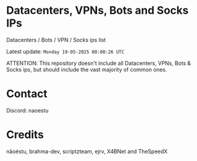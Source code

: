 # Datacenters, VPNs, Bots and Socks IPs
 
Datacenters / Bots / VPN / Socks ips list

Latest update: `Monday 19-05-2025 00:00:26 UTC` 

ATTENTION: This repository doesn't include all Datacenters, VPNs, Bots & Socks ips, 
but should include the vast majority of common ones.

# Contact
Discord: naoestu

# Credits
nãoéstu, brahma-dev, scriptzteam, ejrv, X4BNet and TheSpeedX
